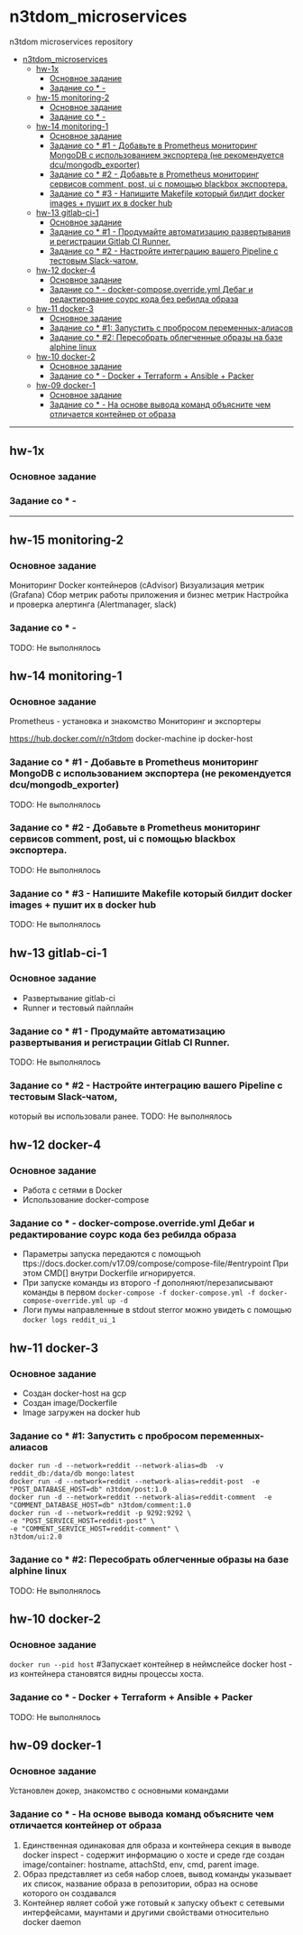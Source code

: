 # n3tdom_microservices
n3tdom microservices repository

- [n3tdom_microservices](#n3tdom_microservices)
  - [hw-1x](#hw-1x)
    - [Основное задание](#Основное-задание)
    - [Задание со * -](#Задание-со---)
  - [hw-15 monitoring-2](#hw-15-monitoring-2)
    - [Основное задание](#Основное-задание-1)
    - [Задание со * -](#Задание-со----1)
  - [hw-14 monitoring-1](#hw-14-monitoring-1)
    - [Основное задание](#Основное-задание-2)
    - [Задание со * #1 - Добавьте в Prometheus мониторинг MongoDB с использованием экспортера (не рекомендуется dcu/mongodb_exporter)](#Задание-со--1---Добавьте-в-prometheus-мониторинг-mongodb-с-использованием-экспортера-не-рекомендуется-dcumongodb_exporter)
    - [Задание со * #2 - Добавьте в Prometheus мониторинг сервисов comment, post, ui с помощью blackbox экспортера.](#Задание-со--2---Добавьте-в-prometheus-мониторинг-сервисов-comment-post-ui-с-помощью-blackbox-экспортера)
    - [Задание со * #3 - Напишите Makefile который билдит docker images + пушит их в docker hub](#Задание-со--3---Напишите-makefile-который-билдит-docker-images--пушит-их-в-docker-hub)
  - [hw-13 gitlab-ci-1](#hw-13-gitlab-ci-1)
    - [Основное задание](#Основное-задание-3)
    - [Задание со * #1 - Продумайте автоматизацию развертывания и регистрации Gitlab CI Runner.](#Задание-со--1---Продумайте-автоматизацию-развертывания-и-регистрации-gitlab-ci-runner)
    - [Задание со * #2 - Настройте интеграцию вашего Pipeline с тестовым Slack-чатом,](#Задание-со--2---Настройте-интеграцию-вашего-pipeline-с-тестовым-slack-чатом)
  - [hw-12 docker-4](#hw-12-docker-4)
    - [Основное задание](#Основное-задание-4)
    - [Задание со * - docker-compose.override.yml Дебаг и редактирование соурс кода без ребилда образа](#Задание-со----docker-composeoverrideyml-Дебаг-и-редактирование-соурс-кода-без-ребилда-образа)
  - [hw-11 docker-3](#hw-11-docker-3)
    - [Основное задание](#Основное-задание-5)
    - [Задание со * #1: Запустить с пробросом переменных-алиасов](#Задание-со--1-Запустить-с-пробросом-переменных-алиасов)
    - [Задание со * #2: Пересобрать облегченные образы на базе alphine linux](#Задание-со--2-Пересобрать-облегченные-образы-на-базе-alphine-linux)
  - [hw-10 docker-2](#hw-10-docker-2)
    - [Основное задание](#Основное-задание-6)
    - [Задание со * - Docker + Terraform + Ansible + Packer](#Задание-со----docker--terraform--ansible--packer)
  - [hw-09 docker-1](#hw-09-docker-1)
    - [Основное задание](#Основное-задание-7)
    - [Задание со * - На основе вывода команд объясните чем отличается контейнер от образа](#Задание-со----На-основе-вывода-команд-объясните-чем-отличается-контейнер-от-образа)

---
## hw-1x
### Основное задание
### Задание со * -
---

## hw-15 monitoring-2
### Основное задание
Мониторинг Docker контейнеров (cAdvisor)
Визуализация метрик (Grafana)
Сбор метрик работы приложения и бизнес метрик
Настройка и проверка алертинга (Alertmanager, slack)

### Задание со * -
TODO: Не выполнялось


## hw-14 monitoring-1
### Основное задание
Prometheus - установка и знакомство
Мониторинг и экспортеры

https://hub.docker.com/r/n3tdom
docker-machine ip docker-host

### Задание со * #1 - Добавьте в Prometheus мониторинг MongoDB с использованием экспортера (не рекомендуется dcu/mongodb_exporter)
TODO: Не выполнялось

### Задание со * #2 - Добавьте в Prometheus мониторинг сервисов comment, post, ui с помощью blackbox экспортера.
TODO: Не выполнялось

### Задание со * #3 -  Напишите Makefile который билдит docker images + пушит их в docker hub
TODO: Не выполнялось

## hw-13 gitlab-ci-1
### Основное задание
- Развертывание gitlab-ci
- Runner и тестовый пайплайн

### Задание со * #1 - Продумайте автоматизацию развертывания и регистрации Gitlab CI Runner.
TODO: Не выполнялось

### Задание со * #2 - Настройте интеграцию вашего Pipeline с тестовым Slack-чатом,
который вы использовали ранее.
TODO: Не выполнялось

## hw-12 docker-4
### Основное задание
- Работа с сетями в Docker
- Использование docker-compose

### Задание со * - docker-compose.override.yml Дебаг и редактирование соурс кода без ребилда образа
- Параметры запуска передаются с помощьюh ttps://docs.docker.com/v17.09/compose/compose-file/#entrypoint При этом CMD[] внутри Dockerfile игнорируется.
- При запуске команды из второго -f дополняют/перезаписывают команды в первом
```docker-compose -f docker-compose.yml -f docker-compose-override.yml up -d```
- Логи пумы направленные в stdout sterror можно увидеть с помощью ```docker logs reddit_ui_1```

## hw-11 docker-3
### Основное задание
- Создан docker-host на gcp
- Создан image/Dockerfile
- Image загружен на docker hub

### Задание со * #1: Запустить с пробросом переменных-алиасов
```
docker run -d --network=reddit --network-alias=db  -v reddit_db:/data/db mongo:latest
docker run -d --network=reddit --network-alias=reddit-post  -e "POST_DATABASE_HOST=db" n3tdom/post:1.0
docker run -d --network=reddit --network-alias=reddit-comment  -e "COMMENT_DATABASE_HOST=db" n3tdom/comment:1.0
docker run -d --network=reddit -p 9292:9292 \
-e "POST_SERVICE_HOST=reddit-post" \
-e "COMMENT_SERVICE_HOST=reddit-comment" \
n3tdom/ui:2.0
```

### Задание со * #2: Пересобрать облегченные образы на базе alphine linux
TODO: Не выполнялось

## hw-10 docker-2
### Основное задание
```docker run --pid host``` #Запускает контейнер в неймспейсе docker host - из контейнера становятся видны процессы хоста.

### Задание со * - Docker + Terraform + Ansible + Packer
TODO: Не выполнялось

## hw-09 docker-1
### Основное задание
Установлен докер, знакомство с основными командами

### Задание со * - На основе вывода команд объясните чем отличается контейнер от образа

1. Единственная одинаковая для образа и контейнера секция в выводе docker inspect - содержит информацию о хосте и среде где создан image/container: hostname, attachStd, env, cmd, parent image.
2. Образ представляет из себя набор слоев, вывод команды указывает их список, название образа в репозитории, образ на основе которого он создавался
3. Контейнер являет собой уже готовый к запуску объект с сетевыми интерфейсами, маунтами и другими свойствами относительно docker daemon
